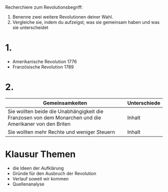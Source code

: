 Recherchiere zum Revolutionsbegriff:
1. Benenne zwei weitere Revolutionen deiner Wahl.
2. Vergleiche sie, indem du aufzeigst, was sie
gemeinsam haben und was sie unterscheidet

# 1. 
- Amerikanische Revolution 1776
- Französische Revolution 1789
# 2.
| Gemeinsamkeiten | Unterschiede
| -------- | --------
| Sie wollten beide die Unabhängigkeit die Franzosen von dem Monarchen und die Amerikaner von den Briten   | Inhalt
| Sie wollten mehr Rechte und  weniger Steuern  | Inhalt
# Klausur Themen
- die Ideen der Aufklärung
- Gründe für den Ausbruch der Revolution 
- Verlauf soweit wir kommen
- Quellenanalyse
